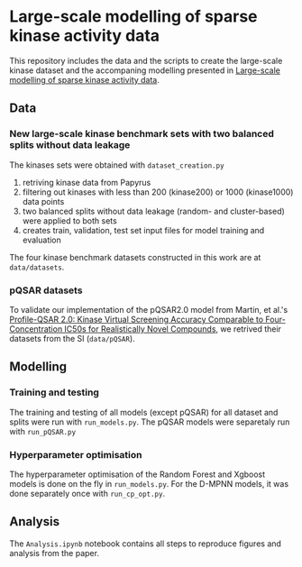 # Large-scale modelling of sparse kinase activity data 

This repository includes the data and the scripts to create the large-scale kinase dataset and the accompaning modelling presented in [Large-scale modelling of sparse kinase activity data](https://doi.org/10.1021/acs.jcim.3c00132).


## Data

### New large-scale kinase benchmark sets with two balanced splits without data leakage

The kinases sets were obtained with `dataset_creation.py`
1. retriving kinase data from Papyrus
2. filtering out kinases with less than 200 (kinase200) or 1000 (kinase1000) data points
3. two balanced splits without data leakage (random- and cluster-based) were applied to both sets
4. creates train, validation, test set input files for model training and evaluation

The four kinase benchmark datasets constructed in this work are at `data/datasets`.

### pQSAR datasets

To validate our implementation of the pQSAR2.0 model from Martin, et al.'s [Profile-QSAR 2.0: Kinase Virtual Screening Accuracy Comparable to Four-Concentration IC50s for Realistically Novel Compounds](http://dx.doi.org/10.1021/acs.jcim.7b00166), we retrived their datasets from the SI (`data/pQSAR`).

## Modelling

### Training and testing

The training and testing of all models (except pQSAR) for all dataset and splits were run with `run_models.py`. The pQSAR models were separetaly run with `run_pQSAR.py`

### Hyperparameter optimisation

The hyperparameter optimisation of the Random Forest and Xgboost models is done on the fly in `run_models.py`. For the D-MPNN models, it was done separately once with `run_cp_opt.py`.

## Analysis

The `Analysis.ipynb` notebook contains all steps to reproduce figures and analysis from the paper.
